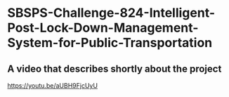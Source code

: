 # SBSPS-Challenge-824-Intelligent-Post-Lock-Down-Management-System-for-Public-Transportation

## A video that describes shortly about the project
https://youtu.be/aUBH9FjcUyU
